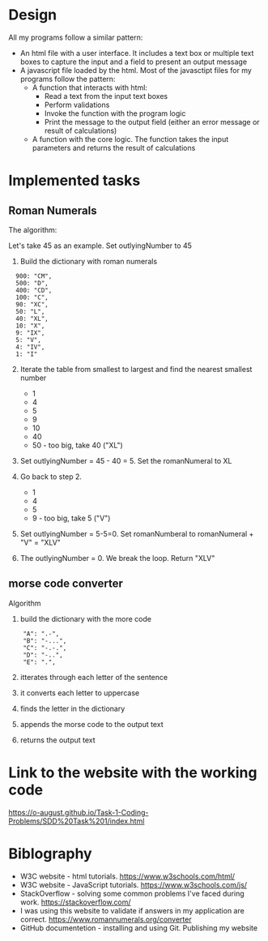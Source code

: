 # Design
All my programs follow a similar pattern:
- An html file with a user interface. It includes a text box or multiple text boxes to capture the input and a field to present an output message
- A javascript file loaded by the html. Most of the javasctipt files for my programs follow the pattern:
  - A function that interacts with html:
    - Read a text from the input text boxes
    - Perform validations
    - Invoke the function with the program logic
    - Print the message to the output field (either an error message or result of calculations)
  - A function with the core logic.
    The function takes the input parameters and returns the result of calculations

# Implemented tasks

## Roman Numerals
The algorithm:

Let's take 45 as an example. Set outlyingNumber to 45

1. Build the dictionary with roman numerals
```
  900: "CM",
  500: "D",
  400: "CD",
  100: "C",
  90: "XC",
  50: "L",
  40: "XL",
  10: "X",
  9: "IX",
  5: "V",
  4: "IV",
  1: "I" 
```

2. Iterate the table from smallest to largest and find the nearest smallest number
   - 1 
   - 4 
   - 5 
   - 9 
   - 10
   - 40 
   - 50 - too big, take 40 ("XL")

3. Set outlyingNumber = 45 - 40 = 5. Set the romanNumeral to XL

4. Go back to step 2.
   - 1
   - 4
   - 5
   - 9 - too big, take 5 ("V")

5. Set outlyingNumber = 5-5=0. Set romanNumberal to romanNumeral + "V" = "XLV"

6. The outlyingNumber = 0. We break the loop. Return "XLV"

## morse code converter
Algorithm

1. build the dictionary with the more code
```
    "A": ".-",
    "B": "-...",
    "C": "-.-.",
    "D": "-..",
    "E": ".",
```
2. itterates through each letter of the sentence

3. it converts each letter to uppercase

4. finds the letter in the dictionary

5. appends the morse code to the output text

6. returns the output text

# Link to the website with the working code

https://o-august.github.io/Task-1-Coding-Problems/SDD%20Task%201/index.html

# Biblography

- W3C website - html tutorials. https://www.w3schools.com/html/
- W3C website - JavaScript tutorials. https://www.w3schools.com/js/
- StackOverflow - solving some common problems I've faced during work. https://stackoverflow.com/
- I was using this website to validate if answers in my application are correct. https://www.romannumerals.org/converter
- GitHub documentetion - installing and using Git. Publishing my website
